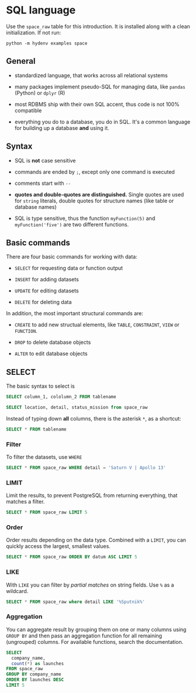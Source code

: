 # SQL language

Use the `space_raw` table for this introduction. It is installed along with
a clean initialization. If not run:

```
python -m hydenv examples space
```

## General

* standardized language, that works across all relational systems

* many packages implement pseudo-SQL  for managing data, like `pandas` (Python) or `dplyr` (R)

* most RDBMS ship with their own SQL accent, thus code is not 100% compatible

* everything you do to a database, you do in SQL. It's a common language for building up a database **and** using it.

## Syntax

* SQL is **not** case sensitive

* commands are ended by `;`, except only one command is executed

* comments start with `--`

* **quotes and double-quotes are distinguished.** Single quotes are used for `string` literals, double quotes for
structure names (like table or database names)

* SQL is type sensitive, thus the function `myFunction(5)` and `myFunction('five')` are two different functions.

## Basic commands

There are four basic commands for working with data:

* `SELECT` for requesting data or function output

* `INSERT` for adding datasets

* `UPDATE` for editing datasets

* `DELETE` for deleting data

In addition, the most important structural commands are:

* `CREATE` to add new structual elements, like `TABLE`, `CONSTRAINT`, `VIEW` or `FUNCTION`.

* `DROP` to delete database objects

* `ALTER` to edit database objects

## SELECT

The basic syntax to select is

```SQL
SELECT column_1, cololumn_2 FROM tablename
```

```SQL
SELECT location, detail, status_mission from space_raw
```

Instead of typing down **all** columns, there is the asterisk `*`, as a shortcut:

```SQL
SELECT * FROM tablename
```

### Filter

To filter the datasets, use `WHERE`

```SQL
SELECT * FROM space_raw WHERE detail = 'Saturn V | Apollo 13'
```

### LIMIT

Limit the results, to prevent PostgreSQL from returning everything, that matches a filter.

```SQL
SELECT * FROM space_raw LIMIT 5
```

### Order

Order results depending on the data type. Combined with a `LIMIT`, you can
quickly access the largest, smallest values.

```SQL
SELECT * FROM space_raw ORDER BY datum ASC LIMIT 5
```

### LIKE

With `LIKE` you can filter by *partial matches* on string fields. Use `%` as a wildcard.

```SQL
SELECT * FROM space_raw where detail LIKE '%Sputnik%'
```

### Aggregation

You can aggregate result by grouping them on one or many columns using `GROUP BY`
and then pass an aggregation function for all remaining (ungrouped) columns.
For available functions, search the documentation.

```SQL
SELECT
  company_name,
  count(*) as launches
FROM space_raw
GROUP BY company_name
ORDER BY launches DESC
LIMIT 5
```
